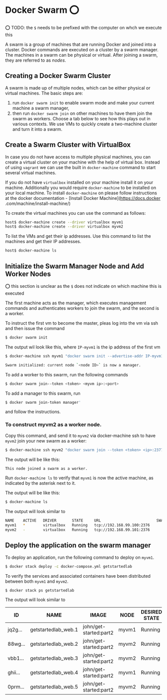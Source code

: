 # Docker Swarm :o:

:o: TODO: the `$` needs to be prefixed with the computer on whch we
execute this

A swarm is a group of machines that are running Docker and joined into
a cluster. Docker commands are executed on a cluster by a swarm
manager. The machines in a swarm can be physical or virtual. After
joining a swarm, they are referred to as *nodes*.

## Creating a Docker Swarm Cluster

A swarm is made up of multiple nodes, which can be either physical or
virtual machines. The basic steps are:

1. run `docker swarm init` to enable swarm mode and make your current
   machine a swarm manager,
2. then run `docker swarm join` on other machines to have them join
   the swarm as workers. Choose a tab below to see how this plays out
   in various contexts. We use VMs to quickly create a two-machine
   cluster and turn it into a swarm.

## Create a Swarm Cluster with VirtualBox

In case you do not have access to multiple physical machines, you can
create a virtual cluster on your machine with the help of virtual
box. Instead of using `vagrant` we can use the built in `docker-machine`
command to start several virtual machines. 

If you do not have `virtualbox` installed on your machine install it on your 
machine. Additionally you would require `docker-machine` to be installed on your
local machine. To install `docker-machine` on please follow instructions at 
the docker documentation - [Install Docker Machine](https://docs.docker
.com/machine/install-machine/)

To create the virtual machines you can use the command as follows:

```bash
host$ docker-machine create --driver virtualbox myvm1
host$ docker-machine create --driver virtualbox myvm2
```

To list the VMs and get their ip addresses.
Use this command to list the machines and get their IP addresses.

```bash
host$ docker-machine ls
```

## Initialize the Swarm Manager Node and Add Worker Nodes

:o: this section is unclear as the `$` does not indicate on which
machine this is executed

The first machine acts as the manager, which executes management
commands and authenticates workers to join the swarm, and the second
is a worker.

To instruct the first vm to become the master, pleas log into the vm
via ssh and then issue the command 

```bash
$ docker swarm init
```
The output wil look like this, where `IP-myvm1` is the ip address of the first vm


```bash
$ docker-machine ssh myvm1 "docker swarm init --advertise-addr IP-myvm1"

Swarm initialized: current node `<node ID>` is now a manager.
```

To add a worker to this swarm, run the following commands

```bash
$ docker swarm join--token <token> <myvm ip>:<port>
```
  
To add a manager to this swarm, run

```bash
$ docker swarm join-token manager'
```

and follow the instructions.

### To construct myvm2 as a worker node.

Copy this command, and send it to `myvm2` via docker-machine ssh to
have `myvm2` join your new swarm as a worker:

```bash
$ docker-machine ssh myvm2 "docker swarm join --token <token> <ip>:2377"
```

The output will be like this:

```bash
This node joined a swarm as a worker.
```

Run `docker-machine ls` to verify that `myvm1` is now the active
machine, as indicated by the asterisk next to it.

The output will be like this:

```bash
$ docker-machine ls
```

The output will look similar to 

```bash
NAME    ACTIVE   DRIVER       STATE     URL                         SWARM   DOCKER        ERRORS
myvm1   *        virtualbox   Running   tcp://192.168.99.100:2376           v17.06.2-ce
myvm2   -        virtualbox   Running   tcp://192.168.99.101:2376           v17.06.2-ce
```

## Deploy the application on the swarm manager

To deploy an application, run the following command to deploy on `myvm1`.

```bash
$ docker stack deploy -c docker-compose.yml getstartedlab
```

To verify the services and associated containers have been
distributed between both `myvm1` and `myvm2`.

```bash
$ docker stack ps getstartedlab
```

The output will look similar to 


ID     |       NAME        |          IMAGE       |            NODE  |  DESIRED STATE |
| --- | --- | --- | --- | --- |
| jq2g... | getstartedlab_web.1 |  john/get-started:part2 | myvm1 | Running |
| 88wg... | getstartedlab_web.2 |  john/get-started:part2 | myvm2 | Running |
| vbb1... | getstartedlab_web.3 |  john/get-started:part2 | myvm2 | Running |
| ghii... | getstartedlab_web.4 |  john/get-started:part2 | myvm1 | Running |
| 0prm... | getstartedlab_web.5 |  john/get-started:part2 | myvm2 | Running |

